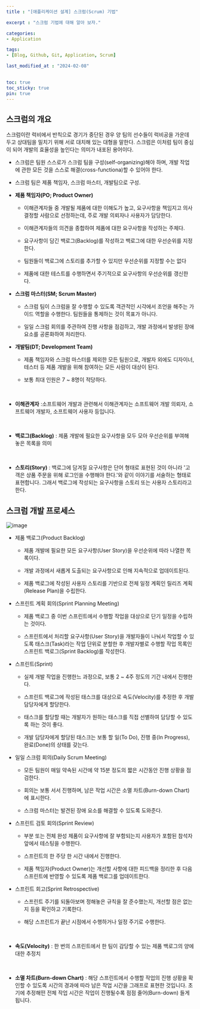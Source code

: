 ```yaml
---
title : "[애플리케이션 설계] 스크럼(Scrum) 기법"

excerpt : "스크럼 기법에 대해 알아 보자."

categories:
- Application

tags: 
- [Blog, Github, Git, Application, Scrum]

last_modified_at : "2024-02-08"
  

toc: true
toc_sticky: true
pin: true
---
```


## **스크럼의 개요**

 스크럼이란 럭비에서 반칙으로 경기가 중단된 경우 양 팀의 선수들이 럭비공을 가운데 두고 상대팀을 밀치기 위해 서로 대치해 있는 대형을 말한다. 스크럼은 이처럼 팀이 중심이 되어 개발의 효율성을 높인다는 의미가 내포된 용어이다.

- 스크럼은 팀원 스스로가 스크럼 팀을 구성(self-organizing)해야 하며, 개발 작업에 관한 모든 것을 스스로 해결(cross-functiona)할 수 있어야 한다.

- 스크럼 팀은 제품 책임자, 스크럼 마스터, 개발팀으로 구성.

- **제품 책임자(PO; Product Owner)**

  - 이해관계자들 중 개발될 제품에 대한 이해도가 높고, 요구사항을 책임지고 의사 결정할 사람으로 선정하는데, 주로 개발 의뢰자나 사용자가 담당한다.

  - 이해관계자들의 의견을 종합하여 제품에 대한 요구사항을 작성하는 주체다.

  - 요구사항이 담긴 백로그(Backlog)를 작성하고 백로그에 대한 우선순위를 지정한다.

  - 팀원들이 백로그에 스토리를 추가할 수 있지만 우선순위를 지정할 수는 없다

  - 제품에 대한 테스트를 수행하면서 주기적으로 요구사항의 우선순위를 갱신한다.

- **스크럼 마스터(SM; Scrum Master)**

  - 스크럼 팀이 스크럼을 잘 수행할 수 있도록 객관적인 시각에서 조언을 해주는 가이드 역할을 수행한다. 팀원들을 통제하는 것이 목표가 아니다.

  - 일일 스크럼 회의를 주관하여 진행 사항을 점검하고, 개발 과정에서 발생된 장애 요소를 공론화하여 처리한다.

- **개발팀(DT; Development Team)**

  - 제품 책임자와 스크럼 마스터를 제외한 모든 팀원으로, 개발자 외에도 디자이너, 테스터 등 제품 개발을 위해 참여하는 모든 사람이 대상이 된다.

  - 보통 최대 인원은 7 ~ 8명이 적당하다. 
  
  <br/>

- **이해관계자** :소프트웨어 개발과 관련해서 이해관계자는 소프트웨어 개발 의뢰자, 소프트웨어 개발자, 소프트웨어 사용자 등입니다.

<br/>

- **백로그(Backlog)** : 제품 개발에 필요한 요구사항을 모두 모아 우선순위를 부여해 놓은 목록을 의미

<br/>

- **스토리(Story)** : 백로그에 담겨질 요구사항은 단어 형태로 표현된 것이 아니라 '고객은 상품 주문을 위해 로그인을 수행해야 한다.'와 같이 이야기를 서술하는 형태로 표현합니다. 그래서 백로그에 작성되는 요구사항을 스토리 또는 사용자 스토리라고 한다.


## **스크럼 개발 프로세스**

![image](https://github.com/taeyoung0/taeyoung0.github.io/assets/115425415/d28208dd-9b08-4de6-9af8-5553a3f10f50)


- 제품 백로그(Product Backlog)
  
  - 제품 개발에 필요한 모든 요구사항(User Story)을 우선순위에 따라 나열한 목록이다.

  - 개발 과정에서 새롭게 도출되는 요구사항으로 인해 지속적으로 업데이트된다.

  - 제품 백로그에 작성된 사용자 스토리를 기반으로 전체 일정 계획인 릴리즈 계획(Release Plan)을 수립한다.

- 스프린트 계획 회의(Sprint Planning Meeting)

  - 제품 백로그 중 이번 스프린트에서 수행할 작업을 대상으로 단기 일정을 수립하는 것이다.

  - 스프린트에서 처리할 요구사항(User Story)을 개발자들이 나눠서 작업할 수 있도록 태스크(Task)라는 작업 단위로 분할한 후 개발자별로 수행할 작업 목록인 스프린트 백로그(Sprint Backlog)를 작성한다.

- 스프린트(Sprint)

  - 실제 개발 작업을 진행한느 과정으로, 보통 2 ~ 4주 정도의 기간 내에서 진행한다.

  - 스프린트 백로그에 작성된 태스크를 대상으로 속도(Velocity)를 추정한 후 개발 담당자에게 할당한다.

  - 태스크를 할당할 때는 개발자가 원하는 태스크를 직접 선별하여 담당할 수 있도록 하는 것이 좋다.

  - 개발 담당자에게 할당된 태스크는 보통 할 일(To Do), 진행 중(In Progress), 완료(Done)의 상태를 갖는다.

- 일일 스크럼 회의(Daily Scrum Meeting)

  - 모든 팀원이 매일 약속된 시간에 약 15분 정도의 짧은 시간동안 진행 상황을 점검한다.

  - 회의는 보통 서서 진행하며, 남은 작업 시간은 소멸 차트(Burn-down Chart)에 표시한다.

  - 스크럼 마스터는 발견된 장애 요소를 해결할 수 있도록 도와준다.

- 스프린트 검토 회의(Sprint Review)

  - 부분 또는 전체 완성 제품이 요구사항에 잘 부함되는지 사용자가 포함된 참석자 앞에서 테스팅을 수행한다.

  - 스프린트의 한 주당 한 시간 내에서 진행한다.

  - 제품 책임자(Product Owner)는 개선할 사항에 대한 피드백을 정리한 후 다음 스프린트에 반영할 수 있도록 제품 백로그를 업데이트한다.

- 스프린트 회고(Sprint Retrospective)

  - 스프린트 주기를 되돌아보며 정해놓은 규칙을 잘 준수했는지, 개선할 점은 없는지 등을 확인하고 기록한다.

  - 해당 스프린트가 끝난 시점에서 수행하거나 일정 주기로 수행한다.

<br/>

- **속도(Velocity)** : 한 번의 스프린트에서 한 팀이 감당할 수 있는 제품 백로그의 양에 대한 추정치

<br/>

- **소멸 차트(Burn-down Chart)** : 해당 스프린트에서 수행할 작업의 진행 상황을 확인할 수 있도록 시간의 경과에 따라 남은 작업 시간을 그래프로 표현한 것입니다. 초기에 추정해떤 전체 작업 시간은 작업이 진행될수록 점점 줄어(Burn-down) 들게 됩니다.